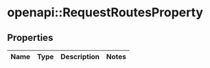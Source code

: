 # openapi::RequestRoutesProperty


## Properties
Name | Type | Description | Notes
------------ | ------------- | ------------- | -------------


